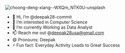 ![choong-deng-xiang--WXQm_NTK0U-unsplash](https://github.com/user-attachments/assets/1da10014-c306-4e53-b22d-014d98043902)
- 👋 Hi, I’m @deepak28-commit
- 👀 I’m interested in Computer Science
- 🌱 I’m currently Working as Data Analyst
- 📫 Reach me out @deepak28usa@gmail.com
- 😄 Pronouns: Deepak
- ⚡ Fun fact: Everyday Activity Leads to Great Success
  




<!---
deepak28-commit/deepak28-commit is a ✨ special ✨ repository because its `README.md` (this file) appears on your GitHub profile.
You can click the Preview link to take a look at your changes.
--->
